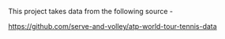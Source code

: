This project takes data from the following source -

https://github.com/serve-and-volley/atp-world-tour-tennis-data

